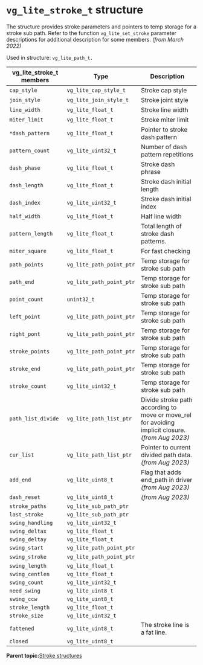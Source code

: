 # `vg_lite_stroke_t` structure 

The structure provides stroke parameters and pointers to temp storage for a stroke sub path. Refer to the function `vg_lite_set_stroke` parameter descriptions for additional description for some members. *\(from March 2022\)*

Used in structure: `vg_lite_path_t.`



|**vg\_lite\_stroke\_t members**|**Type**|**Description**|
|-------------------------------|--------|---------------|
|`cap_style`|`vg_lite_cap_style_t`|Stroke cap style|
|`join_style`|`vg_lite_join_style_t`|Stroke joint style|
|`line_width`|`vg_lite_float_t`|Stroke line width|
|`miter_limit`|`vg_lite_float_t`|Stroke miter limit|
|`*dash_pattern`|`vg_lite_float_t`|Pointer to stroke dash pattern|
|`pattern_count`|`vg_lite_uint32_t`|Number of dash pattern repetitions|
|`dash_phase`|`vg_lite_float_t`|Stroke dash phrase|
|`dash_length`|`vg_lite_float_t`|Stroke dash initial length|
|`dash_index`|`vg_lite_uint32_t`|Stroke dash initial index|
|`half_width`|`vg_lite_float_t`|Half line width|
|`pattern_length`|`vg_lite_float_t`|Total length of stroke dash patterns.|
|`miter_square`|`vg_lite_float_t`|For fast checking|
|`path_points`|`vg_lite_path_point_ptr`|Temp storage for stroke sub path|
|`path_end`|`vg_lite_path_point_ptr`|Temp storage for stroke sub path|
|`point_count`|`unint32_t`|Temp storage for stroke sub path|
|`left_point`|`vg_lite_path_point_ptr`|Temp storage for stroke sub path|
|`right_pont`|`vg_lite_path_point_ptr`|Temp storage for stroke sub path|
|`stroke_points`|`vg_lite_path_point_ptr`|Temp storage for stroke sub path|
|`stroke_end`|`vg_lite_path_point_ptr`|Temp storage for stroke sub path|
|`stroke_count`|`vg_lite_uint32_t`|Temp storage for stroke sub path|
|`path_list_divide`|`vg_lite_path_list_ptr`|Divide stroke path according to move or move\_rel for avoiding implicit closure. *\(from Aug 2023\)*|
|`cur_list`|`vg_lite_path_list_ptr`|Pointer to current divided path data. *\(from Aug 2023\)*|
|`add_end`|`vg_lite_uint8_t`|Flag that adds end\_path in driver *\(from Aug 2023\)*|
|`dash_reset`|`vg_lite_uint8_t`|*\(from Aug 2023\)*|
|`stroke_paths`|`vg_lite_sub_path_ptr`||
|`last_stroke`|`vg_lite_sub_path_ptr`||
|`swing_handling`|`vg_lite_uint32_t`||
|`swing_deltax`|`vg_lite_float_t`||
|`swing_deltay`|`vg_lite_float_t`||
|`swing_start`|`vg_lite_path_point_ptr`||
|`swing_stroke`|`vg_lite_path_point_ptr`| |
|`swing_length`|`vg_lite_float_t`||
|`swing_centlen`|`vg_lite_float_t`||
|`swing_count`|`vg_lite_uint32_t`||
|`need_swing`|`vg_lite_uint8_t`||
|`swing_ccw`|`vg_lite_uint8_t`||
|`stroke_length`|`vg_lite_float_t`||
|`stroke_size`|`vg_lite_uint32_t`||
|`fattened`|`vg_lite_uint8_t`|The stroke line is a fat line.|
|`closed`|`vg_lite_uint8_t`||

**Parent topic:**[Stroke structures](../topics/stroke_structures.md)

